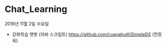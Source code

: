 # Chat_Learning
2016년 11월 2일 수요일
  - 강화학습 챗봇 (자바 스크립트) https://github.com/cuayahuitl/SimpleDS (전창욱)
